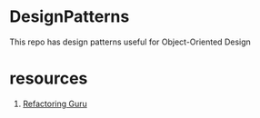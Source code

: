 # DesignPatterns
This repo has design patterns useful for Object-Oriented Design

# resources
1. [Refactoring Guru](https://refactoring.guru/design-patterns/prototype)